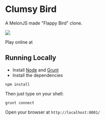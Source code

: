 Clumsy Bird
===========

A MelonJS made "Flappy Bird" clone.

![](http://i.imgur.com/Slbvt65.png)

Play online at 

## Running Locally

- Install [Node](http://nodejs.org/download/) and [Grunt](http://gruntjs.com/)
- Install the dependencies

```
npm install
```

Then just type on your shell:

```
grunt connect
```

Open your browser at `http://localhost:8001/`


